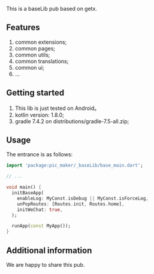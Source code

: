 <!--
This README describes the package. If you publish this package to pub.dev,
this README's contents appear on the landing page for your package.

For information about how to write a good package README, see the guide for
[writing package pages](https://dart.dev/guides/libraries/writing-package-pages).

For general information about developing packages, see the Dart guide for
[creating packages](https://dart.dev/guides/libraries/create-library-packages)
and the Flutter guide for
[developing packages and plugins](https://flutter.dev/developing-packages).
-->

This is a baseLib pub based on getx.

## Features

1. common extensions;
2. common pages;
3. common utils;
4. common translations;
5. common ui;
6. ...

## Getting started

1. This lib is just tested on Android。
2. kotlin version: 1.8.0;
3. gradle 7.4.2 on distributions/gradle-7.5-all.zip;


## Usage

The entrance is as follows:

```dart
import 'package:pic_maker/_baseLib/base_main.dart';

// ...

void main() {
  initBaseApp(
    enableLog: MyConst.isDebug || MyConst.isForceLog,
    unPopRoutes: [Routes.init, Routes.home],
    initWeChat: true,
  );

  runApp(const MyApp());
}
```

## Additional information

We are happy to share this pub.
